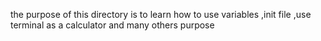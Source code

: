 the purpose of this directory is to learn how to use variables ,init file ,use terminal as a calculator and many others purpose 
